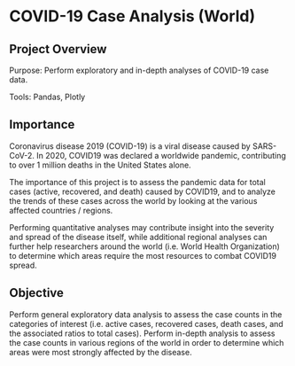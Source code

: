 # COVID-19 Case Analysis (World)


## Project Overview

Purpose: Perform exploratory and in-depth analyses of COVID-19 case data.

Tools: Pandas, Plotly



## Importance

Coronavirus disease 2019 (COVID-19) is a viral disease caused by SARS-CoV-2. In 2020, COVID19 was declared a worldwide pandemic, contributing to over 1 million deaths in the United States alone.

The importance of this project is to assess the pandemic data for total cases (active, recovered, and death) caused by COVID19, and to analyze the trends of these cases across the world by looking at the various affected countries / regions.

Performing quantitative analyses may contribute insight into the severity and spread of the disease itself, while additional regional analyses can further help researchers around the world (i.e. World Health Organization) to determine which areas require the most resources to combat COVID19 spread.


## Objective

Perform general exploratory data analysis to assess the case counts in the categories of interest (i.e. active cases, recovered cases, death cases, and the associated ratios to total cases).
Perform in-depth analysis to assess the case counts in various regions of the world in order to determine which areas were most strongly affected by the disease.

